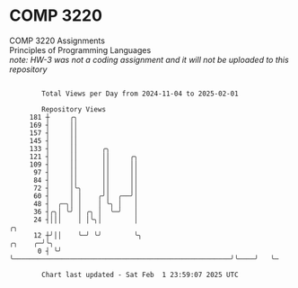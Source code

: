 # COMP 3220
COMP 3220 Assignments  
Principles of Programming Languages  
*note: HW-3 was not a coding assignment and it will not be uploaded to this repository*  

```

        Total Views per Day from 2024-11-04 to 2025-02-01

        Repository Views
     181 ┼     ╭╮
     169 ┤     ││
     157 ┤     ││
     145 ┤     ││
     133 ┤     ││      ╭╮
     121 ┤     ││      ││     ╭╮
     109 ┤     ││      ││     ││
      97 ┤     ││      ││     ││
      84 ┤     ││      ││     ││
      72 ┤     │╰╮     ││     ││
      60 ┤     │ │    ╭╯│  ╭──╯│
      48 ┤  ╭─╮│ │    │ ╰╮ │   │
      36 ┤╭╮│ ╰╯ │ ╭╮ │  ╰─╯   │
      24 ┤│││    │ │╰╮│        │                                                               ╭╮
      12 ┼╯││    ╰─╯ ╰╯        ╰╮                                                      ╭╮    ╭─╯╰╮
       0 ┤ ╰╯                   ╰──────────────────────────────────────────────────────╯╰────╯   ╰─

        Chart last updated - Sat Feb  1 23:59:07 2025 UTC
        
```
